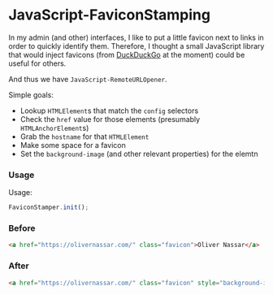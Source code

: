 # JavaScript-FaviconStamping

In my admin (and other) interfaces, I like to put a little favicon next to links
in order to quickly identify them. Therefore, I thought a small JavaScript
library that would inject favicons (from [DuckDuckGo](https://duckduckgo.com/)
at the moment) could be useful for others.

And thus we have `JavaScript-RemoteURLOpener`.

Simple goals:

- Lookup `HTMLElement`s that match the `config` selectors
- Check the `href` value for those elements (presumably `HTMLAnchorElement`s)
- Grab the `hostname` for that `HTMLElement`
- Make some space for a favicon
- Set the `background-image` (and other relevant properties) for the elemtn

### Usage
Usage:

``` javascript
FaviconStamper.init();
```

### Before
``` html
<a href="https://olivernassar.com/" class="favicon">Oliver Nassar</a>
```

### After
``` html
<a href="https://olivernassar.com/" class="favicon" style="background-image: url("https://icons.duckduckgo.com/ip3/olivernassar.com.ico"); background-repeat: no-repeat; padding-left: 20px; background-size: auto 75%; background-position: left center;">Oliver Nassar</a>
```
